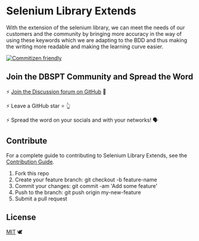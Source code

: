 # Selenium Library Extends

With the extension of the selenium library, we can meet the needs of our customers and the community by bringing more accuracy in the way of using these keywords which we are adapting to the BDD and thus making the writing more readable and making the learning curve easier.

[![Commitizen friendly](https://img.shields.io/badge/commitizen-friendly-brightgreen.svg)](http://commitizen.github.io/cz-cli/)

## Join the DBSPT Community and Spread the Word

⚡️ [Join the Discussion forum on GitHub](https://github.com/dbspt/SeleniumLibraryExtends/discussions) 📣

⚡️ Leave a GitHub star ⭐️ 👆

⚡️ Spread the word on your socials and with your networks! 🗣

## Contribute

For a complete guide to contributing to Selenium Library Extends, see the [Contribution Guide](CONTRIBUTING.md).

1.  Fork this repo
2.  Create your feature branch: git checkout -b feature-name
3.  Commit your changes: git commit -am 'Add some feature'
4.  Push to the branch: git push origin my-new-feature
5.  Submit a pull request

## License

[MIT](https://opensource.org/licenses/MIT) 🕊